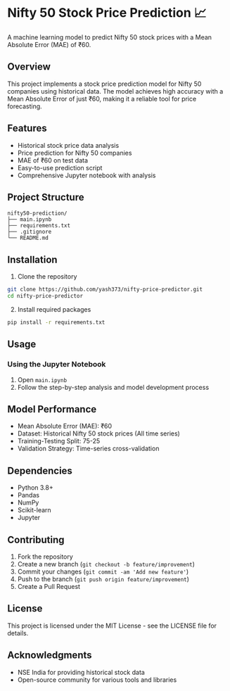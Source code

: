 # Nifty 50 Stock Price Prediction 📈

A machine learning model to predict Nifty 50 stock prices with a Mean Absolute Error (MAE) of ₹60.

## Overview
This project implements a stock price prediction model for Nifty 50 companies using historical data. The model achieves high accuracy with a Mean Absolute Error of just ₹60, making it a reliable tool for price forecasting.

## Features
- Historical stock price data analysis
- Price prediction for Nifty 50 companies
- MAE of ₹60 on test data
- Easy-to-use prediction script
- Comprehensive Jupyter notebook with analysis

## Project Structure
```
nifty50-prediction/
├── main.ipynb
├── requirements.txt
├── .gitignore
└── README.md
```

## Installation

1. Clone the repository
```bash
git clone https://github.com/yash373/nifty-price-predictor.git
cd nifty-price-predictor
```

2. Install required packages
```bash
pip install -r requirements.txt
```

## Usage

### Using the Jupyter Notebook
1. Open `main.ipynb`
2. Follow the step-by-step analysis and model development process

## Model Performance
- Mean Absolute Error (MAE): ₹60
- Dataset: Historical Nifty 50 stock prices (All time series)
- Training-Testing Split: 75-25
- Validation Strategy: Time-series cross-validation

## Dependencies
- Python 3.8+
- Pandas
- NumPy
- Scikit-learn
- Jupyter

## Contributing
1. Fork the repository
2. Create a new branch (`git checkout -b feature/improvement`)
3. Commit your changes (`git commit -am 'Add new feature'`)
4. Push to the branch (`git push origin feature/improvement`)
5. Create a Pull Request

## License
This project is licensed under the MIT License - see the LICENSE file for details.

## Acknowledgments
- NSE India for providing historical stock data
- Open-source community for various tools and libraries
